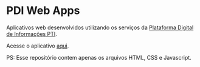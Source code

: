 PDI Web Apps
============

Aplicativos web desenvolvidos utilizando os serviços da [Plataforma Digital de Informações PTI](http://pdi.pti.org.br).

Acesse o aplicativo [aqui](http://pdi-apps.aws.af.cm/telefones).

PS: Esse repositório contem apenas os arquivos HTML, CSS e Javascript.

